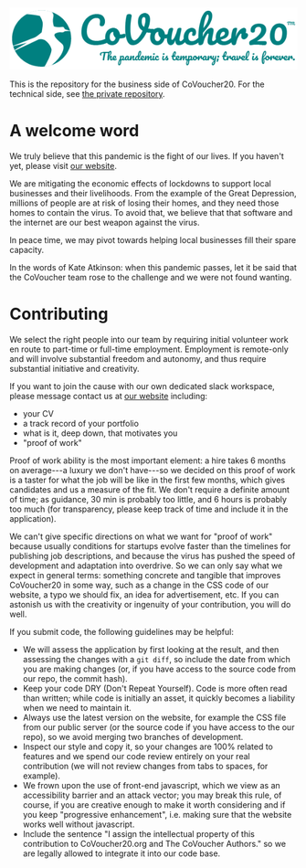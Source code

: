 <p align="center">
  <img src="https://github.com/covoucher/business/blob/master/logo/logo_600x130_website_banner.png">
</p>

This is the repository for the business side of CoVoucher20. For the technical
side, see [the private repository](https://www.github.com/covoucher/platform).

# A welcome word

We truly believe that this pandemic is the fight of our lives. If you haven't
yet, please visit [our website](https://covoucher20.org).

We are mitigating the economic effects of lockdowns to support local businesses
and their livelihoods. From the example of the Great Depression, millions of
people are at risk of losing their homes, and they need those homes to contain
the virus. To avoid that, we believe that that software and the internet are our
best weapon against the virus.

In peace time, we may pivot towards helping local businesses fill their spare
capacity.

In the words of Kate Atkinson: when this pandemic passes, let it be said that
the CoVoucher team rose to the challenge and we were not found wanting.

# Contributing

We select the right people into our team by requiring initial volunteer work en
route to part-time or full-time employment. Employment is remote-only and will
involve substantial freedom and autonomy, and thus require substantial
initiative and creativity.

If you want to join the cause with our own dedicated slack workspace, please
message contact us at [our website](https://covoucher20.org/contact) including:
- your CV
- a track record of your portfolio
- what is it, deep down, that motivates you
- "proof of work"

Proof of work ability is the most important element: a hire takes 6 months on
average---a luxury we don't have---so we decided on this proof of work is a
taster for what the job will be like in the first few months, which gives
candidates and us a measure of the fit. We don't require a definite amount of
time; as guidance, 30 min is probably too little, and 6 hours is probably too
much (for transparency, please keep track of time and include it in the
application).

We can't give specific directions on what we want for "proof of work" because
usually conditions for startups evolve faster than the timelines for publishing
job descriptions, and because the virus has pushed the speed of development and
adaptation into overdrive. So we can only say what we expect in general terms:
something concrete and tangible that improves CoVoucher20 in some way, such as a
change in the CSS code of our website, a typo we should fix, an idea for
advertisement, etc. If you can astonish us with the creativity or ingenuity of
your contribution, you will do well.

If you submit code, the following guidelines may be helpful:

- We will assess the application by first looking at the result, and then
  assessing the changes with a `git diff`, so include the date from which you
  are making changes (or, if you have access to the source code from our repo,
  the commit hash).
- Keep your code DRY (Don't Repeat Yourself). Code is more often read than
  written; while code is initially an asset, it quickly becomes a liability when
  we need to maintain it.
- Always use the latest version on the website, for example the CSS file from
  our public server (or the source code if you have access to the our repo), so
  we avoid merging two branches of development.
- Inspect our style and copy it, so your changes are 100% related to features
  and we spend our code review entirely on your real contribution (we will not
  review changes from tabs to spaces, for example).
- We frown upon the use of front-end javascript, which we view as an
  accessibility barrier and an attack vector; you may break this rule, of
  course, if you are creative enough to make it worth considering and if you
  keep "progressive enhancement", i.e. making sure that the website works well
  without javascript.
- Include the sentence "I assign the intellectual property of this contribution
  to CoVoucher20.org and The CoVoucher Authors." so we are legally allowed to
  integrate it into our code base.
